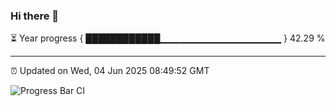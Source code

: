 ### Hi there 👋

⏳ Year progress { ████████████▁▁▁▁▁▁▁▁▁▁▁▁▁▁▁▁▁▁ } 42.29 %

---

⏰ Updated on Wed, 04 Jun 2025 08:49:52 GMT

![Progress Bar CI](https://github.com/IshwaranRudhara/GIT-ACTION/workflows/Progress%20Bar%20CI/badge.svg)
